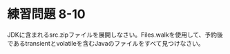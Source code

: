 # 練習問題 8-10

JDKに含まれるsrc.zipファイルを展開しなさい。Files.walkを使用して、予約後であるtransientとvolatileを含むJavaのファイルをすべて見つけなさい。
